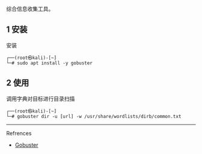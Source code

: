 综合信息收集工具。

## 1 安装

安装

```shell
┌──(root㉿kali)-[~]
└─# sudo apt install -y gobuster
```

## 2 使用

调用字典对目标进行目录扫描

```shell
┌──(root㉿kali)-[~]
└─# gobuster dir -u [url] -w /usr/share/wordlists/dirb/common.txt
```

---

Refrences

- [Gobuster](https://www.kali.org/tools/gobuster/)
